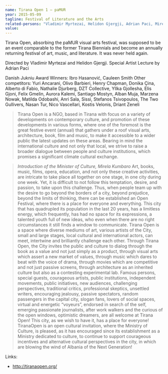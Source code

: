 ```yaml
---
name: Tirana Open 1 – paMUR
year: 2015-05-09
tagline: Festival of Literature and the Arts
related-persons: "Vladimir Myrtezai, Helidon Gjergji, Adrian Paci, Mirela Kumbaro, Ibro Hasanović, Cauleen Smith"
value:
---
```


Tirana Open, absorbing the paMUR visual arts festival, was supposed to be an event comparable to the former Tirana Biennials and become an annually returning festival of art, music, and literature. It was never held again.

Directed by Vladimir Myrtezai and Helidon Gjergji.
Special Artist Lecture by Adrian Paci

Danish Jukniu Award
Winners: Ibro Hasanović, Cauleen Smith
Other competitors: Yuri Ancarani, Olivo Barbieri, Henry Chapman, Donika Çina, Alberto di Fabio, Nathalie Djurberg, DZT Collective, Yllka Gjollesha, Elis Gjoni, Felix Gmelin, Aurora Kalemi, Santiago Mostyn, Alban Muja, Marzena Nowak, Matilda Odobashi, Anri Sala, Sissi, Stefanos Tsivopoulos, The Two Gullivers, Nasan Tur, Nico Vascellari, Kostis Velonis, Driant Zeneli


>Tirana Open is a NGO, based in Tirana with focus on a variety of developments on contemporary culture, and promotion of these developments in various forms, where one of the foremost is the great festive event (annual) that gathers under a roof visual arts, architecture, book, film and music, to make it accessible to a wider public the latest updates on these areas.
Bearing in mind the international culture and not only that local, we strive to raise a broader dialogue between people and culture institutions, which promises a significant climate cultural exchange.

>*Introduction of the Minister of Culture, Mirela Kumbaro*
Art, books, music, films, opera, education, and not only these creative activities, are intricate to take place all together on one stage, in one city during one week.
Yet, it is difficult to not follow this temptation, desire, and passion, to take upon this challenge.
Thus, when people team up with the desire to go beyond the borders of a city, beyond prejudice, beyond the limits of thinking, there can be established an Open Festival, where there is a place for everyone and everything.
This city that has quadrupled its population in the last 20 years, has a limitless energy, which frequently, has had no space for its expressions, a talented youth full of new ideas, who even when there are no right circumstances it still finds a window to communicate.
Tirana Open is a space where diverse mediums of art, various artists of the City, small and large stages, local cultural and international actors, can meet, intertwine and brilliantly challenge each other.
Through Tirana Open, the City invites the public and culture to dialog through the book as a value and not just simply as a product, through visual arts which assert a new market of values, through music which dares to beat with the voice of drama, through movies which are competitive and not just passive screens, through architecture as an inherited culture but also as a contesting experimental lab.
Famous persons, special guests, courageous artists, public institutions, independent movements, public initiatives, new audiences, challenging perspectives, traditional critics, professional skeptics, unsettled writers, encouraging  jealousy, passive spectators, random passengers in the capital city, slogan fans, lovers of social spaces, virtual and energetic “voyeurs”, endorsed in search of the self, emerging passionate journalists, after work walkers and the curious of the open windows, optimistic dreamers, are all welcome at Tirana Open!
This city, as we wish to have it, has a place for everyone! TiranaOpen is an open cultural invitation, where the Ministry of Culture, is pleased, as it has encouraged since its establishment as a Ministry dedicated to culture, to continue to support courageous incentives and alternative cultural perspectives in the city, in which are blowing the wind of Albania of the Next Generation!

Links:
* <http://tiranaopen.org/>
